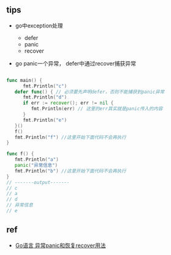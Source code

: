 

## tips
+ go中exception处理
    + defer
    + panic
    + recover

+ go panic一个异常， defer中通过recover捕获异常
```go

func main() {
      fmt.Println("c")
   defer func() { // 必须要先声明defer，否则不能捕获到panic异常
      fmt.Println("d")
      if err := recover(); err != nil {
         fmt.Println(err) // 这里的err其实就是panic传入的内容
      }
      fmt.Println("e")
   }()
   f() 
   fmt.Println("f") //这里开始下面代码不会再执行
}

func f() {
   fmt.Println("a")
   panic("异常信息")
   fmt.Println("b") //这里开始下面代码不会再执行
}
// -------output-------
// c
// a
// d
// 异常信息
// e
```

## ref
+ [Go语言 异常panic和恢复recover用法](https://www.jianshu.com/p/0cbc97bd33fb)